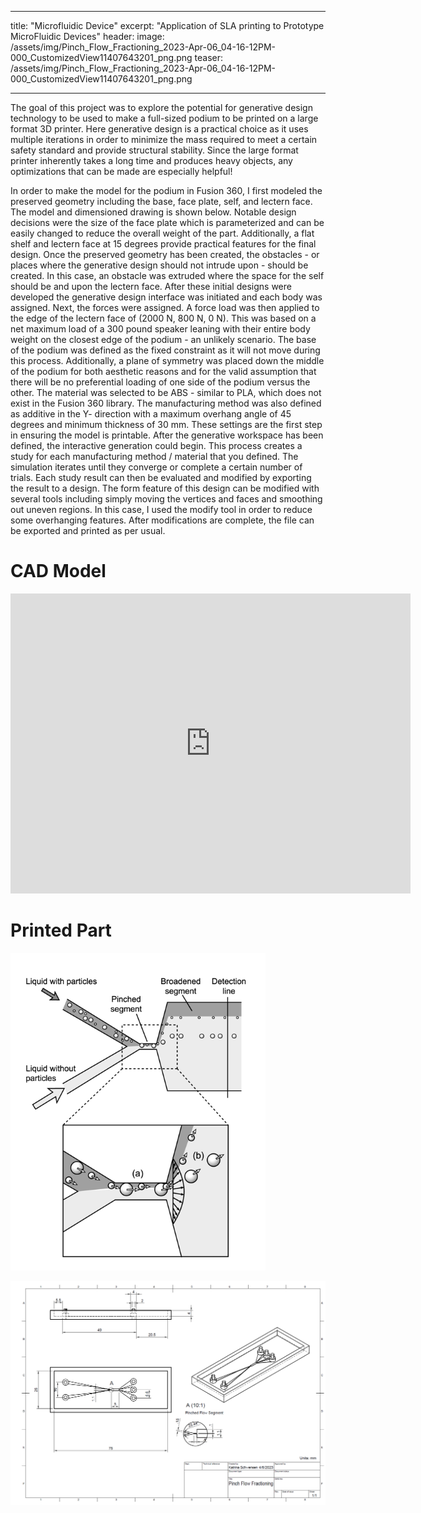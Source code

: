 
---
title: "Microfluidic Device"
excerpt: "Application of SLA printing to Prototype MicroFluidic Devices"
header:
  image: /assets/img/Pinch_Flow_Fractioning_2023-Apr-06_04-16-12PM-000_CustomizedView11407643201_png.png
  teaser: /assets/img/Pinch_Flow_Fractioning_2023-Apr-06_04-16-12PM-000_CustomizedView11407643201_png.png
   
---


The goal of this project was to explore the potential for generative design technology to be used to make a full-sized podium to be printed on a large format 3D printer. Here generative design is a practical choice as it uses multiple iterations in order to minimize the mass required to meet a certain safety standard and provide structural stability. Since the large format printer inherently takes a long time and produces heavy objects, any optimizations that can be made are especially helpful!

In order to make the model for the podium in Fusion 360, I first modeled the preserved geometry including the base, face plate, self, and lectern face. The model and dimensioned drawing is shown below. Notable design decisions were the size of the face plate which is parameterized and can be easily changed to reduce the overall weight of the part. Additionally, a flat shelf and lectern face at 15 degrees provide practical features for the final design. Once the preserved geometry has been created, the obstacles - or places where the generative design should not intrude upon - should be created. In this case, an obstacle was extruded where the space for the self should be and upon the lectern face. After these initial designs were developed the generative design interface was initiated and each body was assigned. Next, the forces were assigned. A force load was then applied to the edge of the lectern face of (2000 N, 800 N, 0 N). This was based on a net maximum load of a 300 pound speaker leaning with their entire body weight on the closest edge of the podium - an unlikely scenario. The base of the podium was defined as the fixed constraint as it will not move during this process. Additionally, a plane of symmetry was placed down the middle of the podium for both aesthetic reasons and for the valid assumption that there will be no preferential loading of one side of the podium versus the other. The material was selected to be ABS - similar to PLA, which does not exist in the Fusion 360 library. The manufacturing method was also defined as additive in the Y- direction with a maximum overhang angle of 45 degrees and minimum thickness of 30 mm. These settings are the first step in ensuring the model is printable. After the generative workspace has been defined, the interactive generation could begin. This process creates a study for each manufacturing method / material that you defined. The simulation iterates until they converge or complete a certain number of trials. Each study result can then be evaluated and modified by exporting the result to a design. The form feature of this design can be modified with several tools including simply moving the vertices and faces and smoothing out uneven regions. In this case, I used the modify tool in order to reduce some overhanging features. After modifications are complete, the file can be exported and printed as per usual. 


# CAD Model
<iframe src="https://vanderbilt643.autodesk360.com/shares/public/SH512d4QTec90decfa6e12a616d4c661f0c3?mode=embed" width="640" height="480" allowfullscreen="true" webkitallowfullscreen="true" mozallowfullscreen="true"  frameborder="0"></iframe>

# Printed Part

![Figure 2: Pinched Flow Fractioning Diagram (Yamada et al. 2004)](/assets/img/PinchFlow.png)

![Figure 3: Dimensioned Drawing](/assets/img/FlowDiagram.png)


